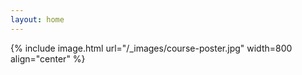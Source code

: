 ```yaml
---
layout: home
---
```


{% include image.html url="/_images/course-poster.jpg" width=800 align="center" %}